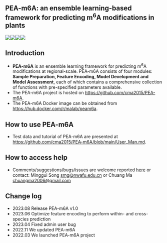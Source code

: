 ## PEA-m6A: an ensemble learning-based framework for predicting m<sup>6</sup>A modifications in plants

<a href="https://hub.docker.com/r/malab/peam6a" target="_blank"><img src="https://img.shields.io/badge/Docker_image-ready-red.svg" target="_blank"></a><a href="https://hub.docker.com/r/malab/peam6a" target="_blank"><img src="https://img.shields.io/docker/pulls/malab/peam6a"></a><a href="https://github.com/cma2015/PEA-m6A" target="_blank"><img src="https://img.shields.io/badge/Source%20codes-support-blue"></a><a href="https://github.com/cma2015/PEA-m6A" target="_blank"><img src="https://img.shields.io/badge/Test_data-support-blue.svg"></a>

## Introduction

- **PEA-m6A** is  an ensemble learning framework for predicting m<sup>6</sup>A modifications at regional-scale. PEA-m6A consists of four modules: **Sample Preparation, Feature Encoding, Model Development and Model Assessment**, each of which contains a comprehensive collection of functions with pre-specified parameters available.
- The PEA-m6A project is hosted on https://github.com/cma2015/PEA-m6A.
- The PEA-m6A Docker image can be obtained from https://hub.docker.com/r/malab/peam6a.

## How to use PEA-m6A

- Test data and tutorial of PEA-m6A are presented at https://github.com/cma2015/PEA-m6A/blob/main/User_Man.md.

## How to access help

* Comments/suggestions/bugs/issues are welcome reported [here](https://github.com/cma2015/PEA-m6A/issues) or contact: Minggui Song smg@nwafu.edu.cn or Chuang Ma chuangma2006@gmail.com

## Change log

- 2023.08 Release PEA-m6A v1.0
- 2023.06 Optimize feature encoding to perform within- and cross-species prediction
- 2023.04 Fixed admin user bug
- 2022.11 We updated PEA-m6A
- 2022.03 We launched PEA-m6A project


